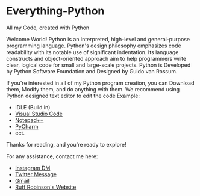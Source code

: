 # Everything-Python
All my Code, created with Python

Welcome World!
Python is an interpreted, high-level and general-purpose programming language. Python's design philosophy emphasizes code readability with its notable use of significant indentation. Its language constructs and object-oriented approach aim to help programmers write clear, logical code for small and large-scale projects. Python is Developed by Python Software Foundation and Designed by Guido van Rossum.

If you're interested in all of my Python program creation, you can Download them, Modify them, and do anything with them.
We recommend using Python designed text editor to edit the code
Example:
- IDLE (Build in)
- [Visual Studio Code](https://code.visualstudio.com/)
- [Notepad++](https://notepad-plus-plus.org/)
- [PyCharm](https://www.jetbrains.com/pycharm/)
- ect.

Thanks for reading, and you're ready to explore!

For any assistance, contact me here:
- [Instagram DM](https://www.instagram.com/ruff.robinson/)
- [Twitter Message](https://twitter.com/FrankenStars_)
- [Gmail](mailto:IgniteNighthHD@gmail.com)
- [Ruff Robinson's Website](https://ruffrobinson.weebly.com)
